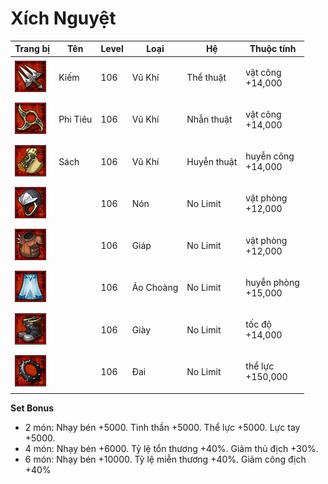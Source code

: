 # Xích Nguyệt



| Trang bị                                      | Tên      | Level | Loại      | Hệ          | Thuộc tính                    |
| --------------------------------------------- | -------- | ----- | --------- | ----------- | ----------------------------- |
| ![](<../../.gitbook/assets/image (1001).png>) | Kiếm     | 106   | Vũ Khí    | Thể thuật   | <p>vật công<br>+14,000</p>    |
| ![](<../../.gitbook/assets/image (992).png>)  | Phi Tiêu | 106   | Vũ Khí    | Nhẫn thuật  | <p>vật công<br>+14,000</p>    |
| ![](<../../.gitbook/assets/image (969).png>)  | Sách     | 106   | Vũ Khí    | Huyễn thuật | <p>huyễn công<br>+14,000</p>  |
| ![](<../../.gitbook/assets/image (208).png>)  |          | 106   | Nón       | No Limit    | <p>vật phòng<br>+12,000</p>   |
| ![](<../../.gitbook/assets/image (250).png>)  |          | 106   | Giáp      | No Limit    | <p>vật phòng<br>+12,000</p>   |
| ![](<../../.gitbook/assets/image (1005).png>) |          | 106   | Áo Choàng | No Limit    | <p>huyễn phòng<br>+15,000</p> |
| ![](<../../.gitbook/assets/image (234).png>)  |          | 106   | Giày      | No Limit    | <p>tốc độ<br>+14,000</p>      |
| ![](<../../.gitbook/assets/image (1027).png>) |          | 106   | Đai       | No Limit    | <p>thể lực<br>+150,000</p>    |

&#x20;

**Set Bonus**

* &#x20;2 món: Nhạy bén +5000. Tinh thần +5000. Thể lực +5000. Lực tay +5000.
* &#x20;4 món: Nhạy bén +6000. Tỷ lệ tổn thương +40%. Giảm thủ địch +30%.
* &#x20;6 món: Nhạy bén +10000. Tỷ lệ miễn thương +40%. Giảm công địch +40%
